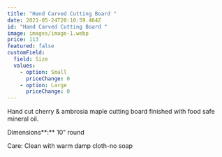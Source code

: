 ```yaml
---
title: "Hand Carved Cutting Board "
date: 2021-05-24T20:10:59.464Z
id: "Hand Carved Cutting Board "
image: images/image-1.webp
price: 113
featured: false
customField:
  field: Size
  values:
    - option: Small
      priceChange: 0
    - option: Large
      priceChange: 0
---
```

<!--StartFragment-->

Hand cut cherry & ambrosia maple cutting board finished with food safe mineral oil.

Dimensions**:** 10” round

Care: Clean with warm damp cloth-no soap

<!--EndFragment-->